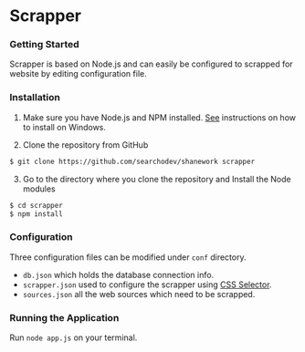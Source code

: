 # Scrapper

### Getting Started
Scrapper is based on Node.js and can easily be configured to scrapped for website by editing configuration file.
### Installation

1. Make sure you have Node.js and NPM installed. [See] instructions on how to install on Windows.

2. Clone the repository from GitHub
  ```sh
  $ git clone https://github.com/searchodev/shanework scrapper
  ```
3. Go to the directory where you clone the repository and Install the Node modules

  ```sh
  $ cd scrapper
  $ npm install
  ```

### Configuration

Three configuration files can be modified under ``conf`` directory.

  - ``db.json`` which holds the database connection info.
  - ``scrapper.json`` used to configure the scrapper using [CSS Selector].
  - ``sources.json`` all the web sources which need to be scrapped.


   [CSS Selector]: <http://www.w3schools.com/cssref/css_selectors.asp>
   [See]: <http://blog.teamtreehouse.com/install-node-js-npm-windows>


### Running the Application

Run ``node app.js`` on your terminal.
